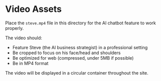 # Video Assets

Place the `steve.mp4` file in this directory for the AI chatbot feature to work properly.

The video should:
- Feature Steve (the AI business strategist) in a professional setting
- Be cropped to focus on his face/head and shoulders
- Be optimized for web (compressed, under 5MB if possible)
- Be in MP4 format

The video will be displayed in a circular container throughout the site. 